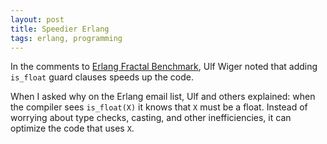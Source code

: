 ```yaml
---
layout: post
title: Speedier Erlang
tags: erlang, programming
---
```


In the comments to
[Erlang Fractal Benchmark](../../../2007/06/04/erlang-fractal-benchmark.html),
Ulf Wiger noted that adding `is_float` guard clauses speeds up the code.

When I asked why on the Erlang email list, Ulf and others explained: when
the compiler sees `is_float(X)` it knows that `X` must be a float. Instead
of worrying about type checks, casting, and other inefficiencies, it can
optimize the code that uses `X`.
